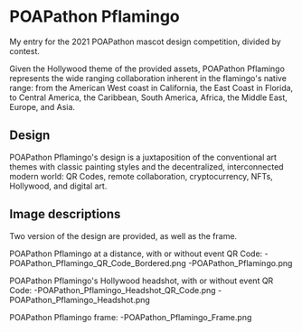 # POAPathon Pflamingo

My entry for the 2021 POAPathon mascot design competition, divided by contest.

Given the Hollywood theme of the provided assets, POAPathon Pflamingo represents the wide ranging collaboration inherent in the flamingo's native range: from the American West coast in California, the East Coast in Florida, to Central America, the Caribbean, South America, Africa, the Middle East, Europe, and Asia.

## Design

POAPathon Pflamingo's design is a juxtaposition of the conventional art themes with classic painting styles and the decentralized, interconnected modern world: QR Codes, remote collaboration, cryptocurrency, NFTs, Hollywood, and digital art.

## Image descriptions

Two version of the design are provided, as well as the frame.

POAPathon Pflamingo at a distance, with or without event QR Code:
-POAPathon_Pflamingo_QR_Code_Bordered.png
-POAPathon_Pflamingo.png

POAPathon Pflamingo's Hollywood headshot, with or without event QR Code:
-POAPathon_Pflamingo_Headshot_QR_Code.png
-POAPathon_Pflamingo_Headshot.png

POAPathon Pflamingo frame:
-POAPathon_Pflamingo_Frame.png
